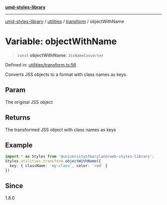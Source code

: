 [**umd-styles-library**](../../../../README.md)

***

[umd-styles-library](../../../../modules.md) / [utilities](../../../README.md) / [transform](../README.md) / objectWithName

# Variable: objectWithName

> `const` **objectWithName**: `JssNameConverter`

Defined in: [utilities/transform.ts:56](https://github.com/UMD-Digital/design-system/blob/2d95010ba8e3e1595ebab66599330577b600c5fb/packages/styles/source/utilities/transform.ts#L56)

Converts JSS objects to a format with class names as keys.

## Param

The original JSS object

## Returns

The transformed JSS object with class names as keys

## Example

```typescript
import * as Styles from '@universityofmaryland/web-styles-library';
Styles.utilities.transform.objectWithName({ 
  key: { className: 'my-class', color: 'red' } 
})
```

## Since

1.8.0
